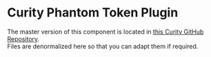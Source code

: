 # Curity Phantom Token Plugin

The master version of this component is located in [this Curity GitHub Repository](https://github.com/curityio/nginx-lua-phantom-token-plugin).\
Files are denormalized here so that you can adapt them if required.
